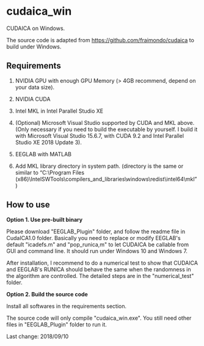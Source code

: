 # cudaica_win
CUDAICA on Windows.

The source code is adapted from <https://github.com/fraimondo/cudaica> to build under Windows.

## Requirements

1. NVIDIA GPU with enough GPU Memory (> 4GB recommend, depend on your data size).

2. NVIDIA CUDA

3. Intel MKL in Intel Parallel Studio XE

4. (Optional) Microsoft Visual Studio supported by CUDA and MKL above. (Only necessary if you need to build the executable by yourself. I build it with Microsoft Visual Studio 15.6.7, with CUDA 9.2 and Intel Parallel Studio XE 2018 Update 3).

5. EEGLAB with MATLAB

6. Add MKL library directory in system path. (directory is the same or similar to “C:\Program Files (x86)\IntelSWTools\compilers_and_libraries\windows\redist\intel64\mkl”)


## How to use

**Option 1. Use pre-built binary**

Please download "EEGLAB_Plugin" folder, and follow the readme file in CudaICA1.0 folder. Basically you need to replace or modify EEGLAB's default "icadefs.m" and "pop_runica,m" to let CUDAICA be callable from GUI and command line. It should run under Windows 10 and Windows 7.

After installation, I recommend to do a numerical test to show that CUDAICA and EEGLAB's RUNICA should behave the same when the randomness in the algorithm are controlled. The detailed steps are in the "numerical_test" folder.


**Option 2. Build the source code**

Install all softwares in the requirements section.

The source code will only compile "cudaica_win.exe". You still need other files in "EEGLAB_Plugin" folder to run it.

Last change: 2018/09/10
